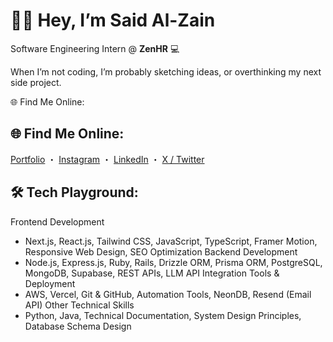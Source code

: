 # 🤙🏼 Hey, I’m Said Al-Zain


Software Engineering Intern @ **ZenHR** 💻

When I’m not coding, I’m probably sketching ideas, or overthinking my next side project.

🌐 Find Me Online:

## 🌐 Find Me Online:
[Portfolio](Said-mz.com) ・ [Instagram](https://instagram.com/feartfulz) ・ [LinkedIn](https://linkedin.com/in/said-mz) ・ [X / Twitter](https://x.com/saiid_mz)


## 🛠️ Tech Playground:

Frontend Development
- Next.js, React.js, Tailwind CSS, JavaScript, TypeScript, Framer Motion, Responsive Web Design, SEO Optimization
Backend Development
- Node.js, Express.js, Ruby, Rails, Drizzle ORM, Prisma ORM, PostgreSQL, MongoDB, Supabase, REST APIs, LLM API Integration
Tools & Deployment
- AWS, Vercel, Git & GitHub, Automation Tools, NeonDB, Resend (Email API)
Other Technical Skills
- Python, Java, Technical Documentation, System Design Principles, Database Schema Design

